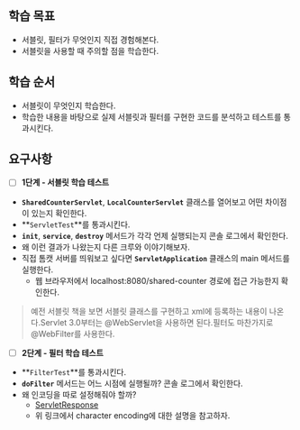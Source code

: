 ## 학습 목표
- 서블릿, 필터가 무엇인지 직접 경험해본다.
- 서블릿을 사용할 때 주의할 점을 학습한다.

## 학습 순서
- 서블릿이 무엇인지 학습한다.
- 학습한 내용을 바탕으로 실제 서블릿과 필터를 구현한 코드를 분석하고 테스트를 통과시킨다.

## 요구사항

- [ ] **1단계 - 서블릿 학습 테스트**

- **`SharedCounterServlet`**, **`LocalCounterServlet`** 클래스를 열어보고 어떤 차이점이 있는지 확인한다.
- **`ServletTest`**를 통과시킨다.
- **`init`**, **`service`**, **`destroy`** 메서드가 각각 언제 실행되는지 콘솔 로그에서 확인한다.
- 왜 이런 결과가 나왔는지 다른 크루와 이야기해보자.
- 직접 톰캣 서버를 띄워보고 싶다면 **`ServletApplication`** 클래스의 main 메서드를 실행한다.
    - 웹 브라우저에서 localhost:8080/shared-counter 경로에 접근 가능한지 확인한다.

> 예전 서블릿 책을 보면 서블릿 클래스를 구현하고 xml에 등록하는 내용이 나온다.Servlet 3.0부터는 @WebServlet을 사용하면 된다.필터도 마찬가지로 @WebFilter를 사용한다.
>

- [ ] **2단계 - 필터 학습 테스트**

- **`FilterTest`**를 통과시킨다.
- **`doFilter`** 메서드는 어느 시점에 실행될까? 콘솔 로그에서 확인한다.
- 왜 인코딩을 따로 설정해줘야 할까?
    - [ServletResponse](https://docs.oracle.com/javaee/7/api/javax/servlet/ServletResponse.html)
    - 위 링크에서 character encoding에 대한 설명을 참고하자.
